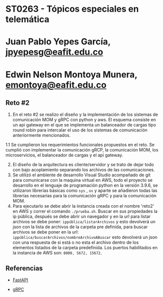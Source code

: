 # ST0263 - Tópicos especiales en telemática
# Juan Pablo Yepes García, jpyepesg@eafit.edu.co
# Edwin Nelson Montoya Munera, emontoya@eafit.edu.co

## Reto #2
1. En el reto #2 se realizo el diseño y la implementación de los sistemas de comunicación MOM y gRPC con python y aws. El esquema consiste en un api gateway en el que se implementa un balanceador de cargas tipo round robin para intercalar el uso de los sistemas de comunicación anteriormente mencionados.

1.1  Se cumplieron los requerimientos funcionales propuestos en el reto. Se cumplió con implementar la comunicación gRCP, la comunicación MOM, los microservicios, el balanceador de cargas y el api gateway.

2. El diseño de la arquitectura es cliente/servidor y se trato de dejar todo con bajo acoplamiento separando los archivos de las comunicaciones.
3. Se utilizó el ambiente de desarrollo Visual Studio acompañado de git para comunicarse con la maquina virtual en AWS, todo el proyecto se desarrollo en el lenguaje de programación python en la versión 3.9.6, se utilizaron librerías básicas como `sys` , `os` y aparte se añadieron todas las librerías necesarias para la comunicación gRPC y para la comunicación MOM.
4. Para ejecutarlo se debe abrir la instancia creada con el nombre 'reto2' en AWS y correr el comando `./prueba.sh`. Buscar en sus propiedades la ip pública, después se debe abrir un navegador y en la url para listar archivos se debe poner: `ippública/listarArchivos` y esto devolverá un json con la lista de archivos de la carpeta pre definida, para buscar archivos se debe poner en la url: `ippública/buscarArchivos/nombreArchivoABuscar`
esto devolverá un json con una respuesta de si está o no esta el archivo dentro de los elementos listados de la carpeta predefinida.
Los puertos habilitados en la instancia de AWS son: `8000, 5672, 15672`.

## Referencias

* [FastAPI](https://fastapi.tiangolo.com/es/)

* [gRPC](https://grpc.io/docs/languages/python/basics/)
